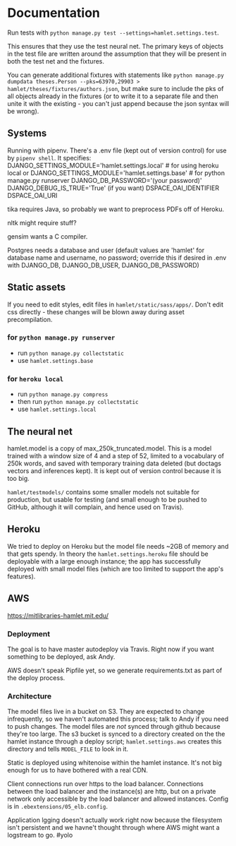 # Documentation

Run tests with `python manage.py test --settings=hamlet.settings.test`.

This ensures that they use the test neural net. The primary keys of objects in
the test file are written around the assumption that they will be present in
both the test net and the fixtures.

You can generate additional fixtures with statements like `python manage.py dumpdata theses.Person --pks=63970,29903 > hamlet/theses/fixtures/authors.json`, but make sure to include the pks of all objects already in the fixtures (or to write it to a separate file and then unite it with the existing - you can't just append because the json syntax will be wrong).

## Systems

Running with pipenv. There's a .env file (kept out of version control) for use by `pipenv shell`. It specifies:
DJANGO_SETTINGS_MODULE='hamlet.settings.local' # for using heroku local
or DJANGO_SETTINGS_MODULE='hamlet.settings.base' # for python manage.py runserver
DJANGO_DB_PASSWORD='(your password)'
DJANGO_DEBUG_IS_TRUE='True' (if you want)
DSPACE_OAI_IDENTIFIER
DSPACE_OAI_URI

tika requires Java, so probably we want to preprocess PDFs off of Heroku.

nltk might require stuff?

gensim wants a C compiler.

Postgres needs a database and user (default values are 'hamlet' for database name and username, no password; override this if desired in .env with DJANGO_DB, DJANGO_DB_USER, DJANGO_DB_PASSWORD)

## Static assets
If you need to edit styles, edit files in `hamlet/static/sass/apps/`. Don't edit css directly - these changes will be blown away during asset precompilation.

### for `python manage.py runserver`
* run `python manage.py collectstatic`
* use `hamlet.settings.base`

### for `heroku local`
* run `python manage.py compress`
* then run `python manage.py collectstatic`
* use `hamlet.settings.local`

## The neural net
hamlet.model is a copy of max_250k_truncated.model. This is a model trained with a window size of 4 and a step of 52, limited to a vocabulary of 250k words, and saved with temporary training data deleted (but doctags vectors and inferences kept). It is kept out of version control because it is too big.

`hamlet/testmodels/` contains some smaller models not suitable for production, but usable for testing (and small enough to be pushed to GitHub, although it will complain, and hence used on Travis).

## Heroku

We tried to deploy on Heroku but the model file needs ~2GB of memory and that gets spendy. In theory the `hamlet.settings.heroku` file should be deployable with a large enough instance; the app has successfully deployed with small model files (which are too limited to support the app's features).

## AWS

https://mitlibraries-hamlet.mit.edu/

### Deployment

The goal is to have master autodeploy via Travis. Right now if you want something to be deployed, ask Andy.

AWS doesn't speak Pipfile yet, so we generate requirements.txt as part of the deploy process.

### Architecture

The model files live in a bucket on S3. They are expected to change infrequently, so we haven't automated this process; talk to Andy if you need to push changes. The model files are *not* synced through github because they're too large. The s3 bucket is synced to a directory created on the the hamlet instance through a deploy script; `hamlet.settings.aws` creates this directory and tells `MODEL_FILE` to look in it.

Static is deployed using whitenoise within the hamlet instance. It's not big enough for us to have bothered with a real CDN.

Client connections run over https to the load balancer. Connections between the load balancer and the instance(s) are http, but on a private network only accessible by the load balancer and allowed instances. Config is in `.ebextensions/05_elb.config`.

Application lgging doesn't actually work right now because the filesystem isn't persistent and we havne't thought through where AWS might want a logstream to go. #yolo
